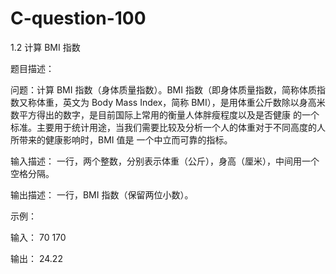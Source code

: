 # C-question-100
1.2 计算 BMI 指数

题目描述：

问题：计算 BMI 指数（身体质量指数）。BMI 指数（即身体质量指数，简称体质指数又称体重，英文为 Body Mass
Index，简称 BMI），是用体重公斤数除以身高米数平方得出的数字，是目前国际上常用的衡量人体胖瘦程度以及是否健康
的一个标准。主要用于统计用途，当我们需要比较及分析一个人的体重对于不同高度的人所带来的健康影响时，BMI 值是
一个中立而可靠的指标。 

输入描述：
一行，两个整数，分别表示体重（公斤），身高（厘米），中间用一个空格分隔。 

输出描述：
一行，BMI 指数（保留两位小数）。
 
示例：

输入：
70 170

输出：
24.22
